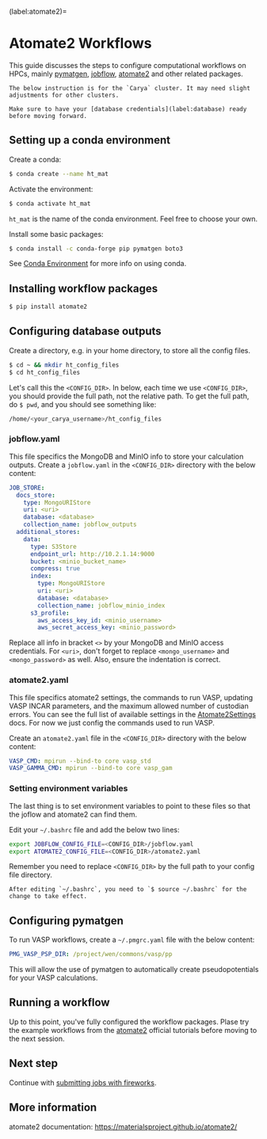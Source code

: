 (label:atomate2)=

# Atomate2 Workflows

This guide discusses the steps to configure computational workflows on HPCs, mainly [pymatgen](https://pymatgen.org), [jobflow](https://github.com/materialsproject/jobflow), [atomate2](https://materialsproject.github.io/atomate2/) and other related packages.

```{note}
The below instruction is for the `Carya` cluster. It may need slight adjustments for other clusters.
```

```{note}
Make sure to have your [database credentials](label:database) ready before moving forward.
```

## Setting up a conda environment

Create a conda:

```bash
$ conda create --name ht_mat
```

Activate the environment:

```bash
$ conda activate ht_mat
```

`ht_mat` is the name of the conda environment. Feel free to choose your own.

Install some basic packages:

```bash
$ conda install -c conda-forge pip pymatgen boto3
```

See [Conda Environment](label:conda) for more info on using conda.

## Installing workflow packages

```bash
$ pip install atomate2
```

## Configuring database outputs

Create a directory, e.g. in your home directory, to store all the config files.

```bash
$ cd ~ && mkdir ht_config_files
$ cd ht_config_files
```

Let's call this the `<CONFIG_DIR>`. In below, each time we use `<CONFIG_DIR>`, you should provide the full path, not the relative path. To get the full path, do `$ pwd`, and you should see something like:

```bash
/home/<your_carya_username>/ht_config_files
```

### jobflow.yaml

This file specifics the MongoDB and MinIO info to store your calculation outputs. Create a `jobflow.yaml` in the `<CONFIG_DIR>` directory with the below content:

```yaml
JOB_STORE:
  docs_store:
    type: MongoURIStore
    uri: <uri>
    database: <database>
    collection_name: jobflow_outputs
  additional_stores:
    data:
      type: S3Store
      endpoint_url: http://10.2.1.14:9000
      bucket: <minio_bucket_name>
      compress: true
      index:
        type: MongoURIStore
        uri: <uri>
        database: <database>
        collection_name: jobflow_minio_index
      s3_profile:
        aws_access_key_id: <minio_username>
        aws_secret_access_key: <minio_password>
```

Replace all info in bracket `<>` by your MongoDB and MinIO access credentials. For `<uri>`, don't forget to replace `<mongo_username>` and `<mongo_password>` as well. Also, ensure the indentation is correct.

### atomate2.yaml

This file specifics atomate2 settings, the commands to run VASP, updating VASP INCAR parameters, and the maximum allowed number of custodian errors. You can see the full list of available settings in the [Atomate2Settings](https://materialsproject.github.io/atomate2/reference/atomate2.settings.Atomate2Settings.html#atomate2.settings.Atomate2Settings) docs.
For now we just config the commands used to run VASP.

Create an `atomate2.yaml` file in the `<CONFIG_DIR>` directory with the below content:

```yaml
VASP_CMD: mpirun --bind-to core vasp_std
VASP_GAMMA_CMD: mpirun --bind-to core vasp_gam
```

### Setting environment variables

The last thing is to set environment variables to point to these files so that the joflow and atomate2 can find them.

Edit your `~/.bashrc` file and add the below two lines:

```bash
export JOBFLOW_CONFIG_FILE=<CONFIG_DIR>/jobflow.yaml
export ATOMATE2_CONFIG_FILE=<CONFIG_DIR>/atomate2.yaml
```

Remember you need to replace `<CONFIG_DIR>` by the full path to your config file directory.

```{note}
After editing `~/.bashrc`, you need to `$ source ~/.bashrc` for the change to take effect.
```

## Configuring pymatgen

To run VASP workflows, create a `~/.pmgrc.yaml` file with the below content:

```yaml
PMG_VASP_PSP_DIR: /project/wen/commons/vasp/pp
```

This will allow the use of pymatgen to automatically create pseudopotentials for your VASP calculations.

## Running a workflow

Up to this point, you've fully configured the workflow packages. Plase
try the example workflows from the [atomate2](https://materialsproject.github.io/atomate2/user/running-workflows.html) official tutorials before moving to the next session.

## Next step

Continue with [submitting jobs with fireworks](label:fireworks).

## More information

atomate2 documentation: https://materialsproject.github.io/atomate2/
